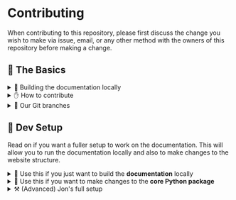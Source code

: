 # Contributing

When contributing to this repository, please first discuss the change you wish to make via issue, email, or any other method with the owners of this repository before making a change. 

## 📄 The Basics

<details><summary>📃 Building the documentation locally</summary>

### 📃 Building the documentation locally

If you just want to make minor edits to the text in the documentation, you don't need to go to the trouble of setting up your environment. You can just edit the files in the `docs/` folder and commit+push your changes.

You will just need to have [Quarto](https://quarto.org/) installed. To install Quarto, follow the instructions on the [Quarto website](https://quarto.org/docs/getting-started/installation.html). Ideally, use VSCode with the [Quarto extension](https://marketplace.visualstudio.com/items?itemName=quarto-dev.quarto-vscode) for a better experience.

After cloning the repository, cd to `docs/` and run `quarto preview . --render all --no-browser` to render the documentation locally. 

💡 If you want to change something in the structure of the documentation (say, the location of a menu or how the pages are laid out) take a look at the YAML file [docs/_quarto.yml](docs/_quarto.yml).

</details>

<details><summary>✋ How to contribute</summary>

### ✋ How to contribute

If you want to propose changes to the documentation if you were tasked to do something, you should follow the steps below:

1. Set up your environment by following the instructions in the [Dev Setup](#dev-setup) section.
2. Create a new branch from `develop` and give it a meaningful name. Best practices involve using the following format: `<your-username>/<issue-number>-<short-description>`. For example, if you are working on issue #3, you could name your branch `jonjoncardoso/3-fix-numpy-bug`.
    - Remember the [GitFlow](https://www.atlassian.com/git/tutorials/comparing-workflows/gitflow-workflow) workflow!
3. Make your changes and commit them to your branch. Remember to commit often and to write meaningful commit messages. If you are working on a specific issue, you can use the following format: `#<issue-number> <commit-message>`. For example, if you are working on issue #3, you could write `#3 Fix numpy bug`. 
4. When you are done, push all your commits and then open a [pull request](https://docs.github.com/en/github/collaborating-with-issues-and-pull-requests/creating-a-pull-request) to merge your branch into `develop`. You can do this by clicking on the "Compare & pull request" button on GitHub. Make sure to add a meaningful title and description to your pull request. If you are working on a specific issue, you can use the following format: `#<issue-number> <pull-request-title>`. For example, if you are working on issue #3, you could write `#3 Fix Numpy Bug`.

</details>


<details><summary>🔀 Our Git branches</summary>

### 🔀 Our Git branches

This repository has the following main branches:

- `main`: This is the "production" branch. It contains the latest version of the website. This branch is protected and only administrators can push to it. Whatever is in here, will be rendered and published on the website.
- `develop`: This is the "development" branch. It contains the latest version of the website under development. 
    - This branch is not protected and anyone with access to this repository can push to it. 
    - This is the branch you should be referring to when you want to make changes to the website. We might have updates to the website that are not yet ready to be published. In that case, we will push to `develop` and then an administrator will merge to `main` when we are ready to publish.
- `gh-pages`: This is the branch that contains the rendered version of the website. This branch is automatically updated by the GitHub workflow. **Do not push to this branch**.

However, you should not be working directly on `develop`. **Instead, you should create a new branch from `develop` and work on that branch**. When you are done, you should open a pull request to merge your branch into `develop`. This way, we can review your changes before merging them into `develop`. This is a good practice, often called [GitFlow](https://www.atlassian.com/git/tutorials/comparing-workflows/gitflow-workflow) that will help us avoid mistakes and also make it easier to revert changes if needed. 

💡 Not familiar with Git branches? Check out [this tutorial](https://www.atlassian.com/git/tutorials/using-branches), or [this one](https://www.youtube.com/watch?v=JTE2Fn_sCZs), and keep a bookmark for [this cheat sheet](https://www.atlassian.com/git/tutorials/atlassian-git-cheatsheet), or, perhaps the [Pro](https://git-scm.com/book/en/v2) Git book](https://git-scm.com/book/en/v2).

</details>

## 🧰 Dev Setup

Read on if you want a fuller setup to work on the documentation. This will allow you to run the documentation locally and also to make changes to the website structure.

<details><summary> 🔨 Use this if you just want to build the <strong>documentation</strong> locally </summary>

### 🔨 Use this if you just want to build the documentation locally

#### 📊 The R setup

1. Clone this repository to your computer.
2. Open a terminal and navigate to the root of this repository.
3. Although we recommend you have **R version 4.2.2** or higher, this should work with R>=3.6.0. You can check your R version by running `R --version` in your terminal.
4. Open the R console in this same directory and install `renv` package:
```r
install.packages("renv")
```
5. Run `renv::restore()` to install all the packages needed for this project. (No need to install packages manually.)
6. Run `renv::activate()` to activate the project environment. (No need to run this every time you open the project, just once is enough.)

#### The Quarto setup

1. Install [Quarto](https://quarto.org/docs/getting-started/installation.html) on your computer.
2. On the terminal, run the following command to start the website locally:
    ```bash
    quarto preview docs/ --render all --no-browser
    ```
    This will read the instructions from `_quarto.yml` and render the website locally.
5. Open your browser and navigate to `http://localhost:<port>/`. That's it!

</details>

<details><summary> 🔨 Use this if you want to make changes to the <strong>core Python package</strong> </summary>

### 🔨 Use this if you want to make changes to the core Python package
#### 🐍 The Python setup

1. Install [Python 3.8](python.org) or higher on your computer.
2. Install [anaconda](https://www.anaconda.com/products/individual) or [miniconda](https://docs.conda.io/en/latest/miniconda.html) on your computer.
3. Create a new conda environment:

    ```bash
    conda create -y -n=venv-vimure python=3.10.8
    ```
4. Activate the environment and make sure you have `pip` installed inside that environment:

    ```shell
    conda activate venv-vimure 
    ```

  Note: the `activate` command might vary depending on your OS.

💡 Remember to activate this particular `conda` environment whenever you reopen VSCode/the terminal.

10. Install required libraries

    ```shell
    pip install -r src/python/requirements_dev.txt
    ```

11. Install the `vimure` package in editable mode:

    ```shell
    pip install -e src/python/
    ```

Now, whenever you open a Jupyter Notebook, you should see the `venv-vimure` kernel available.

### How to add a feature to the Python package

1. Create a new branch from `develop` and name it `feature/<feature_name>`. For example, if you are adding a new function to the `vimure` package, you could name your branch `feature/add_new_function`.

2. Make your changes to the Python package.

3. Run the tests to make sure everything is working as expected. See the next section for more details.

4. Open a pull request to merge your branch into `develop`. This will allow us to review your changes before merging them into `develop`.

### 🧪 Testing

1. Ensure you have conda's `venv-vimure` environment activated.  

2. Run the following command:
    ```shell
    python -m pytest -s -vv --pyargs src/python/vimure
    ```

3. If not all tests pass, you can run a specific test by running the following command:
    ```shell
    python -m pytest -s -vv --pyargs src/python/vimure -k <test_name>
    ```
    where `<test_name>` is the name of the test you want to run.


    For example: 
    
    ```shell   
    python -m pytest -s -vv --pyargs src/python/vimure -k test_mapping_ego_and_alter`
    ```

</details>

<details><summary> ⚒️ (Advanced) Jon's full setup </summary>

### ⚒️ (Advanced) Jon's full setup

⚠️ Proceed at your own risk ⚠️

I, [@jonjoncardoso](github.com/jonjoncardoso), like to use R on VSCode (WSL Ubuntu) instead of RStudio. It is a weird setup if you come from R, but it's a good setup for when you need to switch between R and Python all the time (the reality of this project). Feel free to just ignore this stuff but if you want to replicate my setup, just follow the steps below:

1. Install [VSCode](https://code.visualstudio.com/Download)
2. Install [WSL on Windows](https://learn.microsoft.com/en-us/windows/wsl/install) (or on your Mac)
3. Install the [WSL extension on VSCode](https://marketplace.visualstudio.com/items?itemName=ms-vscode-remote.remote-wsl) (if you are on Windows)
4. Open VSCode and open a new WSL window (Type `Ctrl+Shift+P` and type `WSL: New Window`). If on Mac, just open a new window.
6. Open the terminal on VSCode and install [R](https://cloud.r-project.org/)

**When doing R**

7. Install the [R extension on VSCode](https://marketplace.visualstudio.com/items?itemName=Ikuyadeu.r)
8. Install [Quarto](https://quarto.org/docs/getting-started/installation.html)
9. Install the [Quarto extension on VSCode](https://marketplace.visualstudio.com/items?itemName=quarto-dev.quarto-vscode)
10. When running R notebooks (either `.Rmd` or `.qmd`) manually, you will see that some plots do not render with the adequate size. To fix this, follow [these instructions](https://stackoverflow.com/a/70817205/843365).

**When doing Python**

11. Install the [Python extension on VSCode](https://marketplace.visualstudio.com/items?itemName=ms-python.python)
12. Install the [Jupyter extension on VSCode](https://marketplace.visualstudio.com/items?itemName=ms-toolsai.jupyter)

I also use the following VSCode Extensions:

- [Markdown Preview Enhanced](https://marketplace.visualstudio.com/items?itemName=shd101wyy.markdown-preview-enhanced)
- [GitHub Pull Requests and Issues](https://marketplace.visualstudio.com/items?itemName=GitHub.vscode-pull-request-github)
- [GitLens](https://marketplace.visualstudio.com/items?itemName=eamodio.gitlens)
- [GitHub Copilot](https://marketplace.visualstudio.com/items?itemName=GitHub.copilot)
- [Grammarly](https://marketplace.visualstudio.com/items?itemName=znck.grammarly)

</details>
